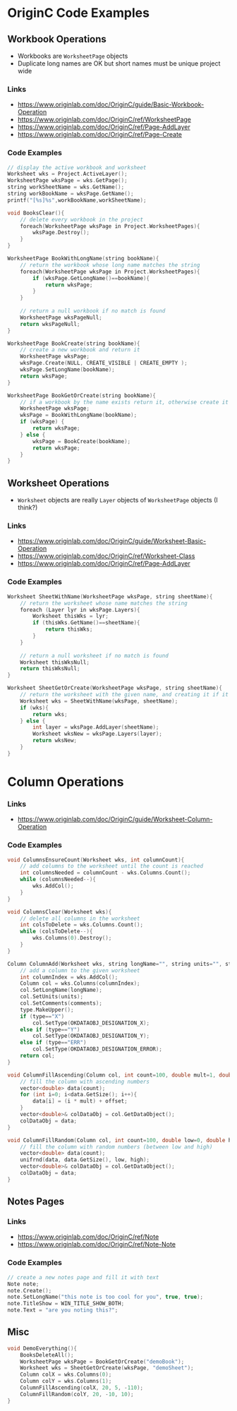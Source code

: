 # OriginC Code Examples

## Workbook Operations
* Workbooks are `WorksheetPage` objects
* Duplicate long names are OK but short names must be unique project wide

### Links
* https://www.originlab.com/doc/OriginC/guide/Basic-Workbook-Operation
* https://www.originlab.com/doc/OriginC/ref/WorksheetPage
* https://www.originlab.com/doc/OriginC/ref/Page-AddLayer
* https://www.originlab.com/doc/OriginC/ref/Page-Create

### Code Examples

```c
// display the active workbook and worksheet
Worksheet wks = Project.ActiveLayer();
WorksheetPage wksPage = wks.GetPage();
string workSheetName = wks.GetName();
string workBookName = wksPage.GetName();
printf("[%s]%s",workBookName,workSheetName);
```

```c
void BooksClear(){
	// delete every workbook in the project
	foreach(WorksheetPage wksPage in Project.WorksheetPages){
		wksPage.Destroy();
	}
}
```

```c
WorksheetPage BookWithLongName(string bookName){
	// return the workbook whose long name matches the string
	foreach(WorksheetPage wksPage in Project.WorksheetPages){
		if (wksPage.GetLongName()==bookName){
			return wksPage;
		}
	}
	
	// return a null workbook if no match is found
	WorksheetPage wksPageNull;
	return wksPageNull;
}
```

```c
WorksheetPage BookCreate(string bookName){
	// create a new workbook and return it
	WorksheetPage wksPage;
	wksPage.Create(NULL, CREATE_VISIBLE | CREATE_EMPTY );
	wksPage.SetLongName(bookName);
	return wksPage;
}

```

```c
WorksheetPage BookGetOrCreate(string bookName){
	// if a workbook by the name exists return it, otherwise create it
	WorksheetPage wksPage;
	wksPage = BookWithLongName(bookName);
	if (wksPage) {	
		return wksPage;
	} else {
		wksPage = BookCreate(bookName);
		return wksPage;
	}
}
```

## Worksheet Operations
* `Worksheet` objects are really `Layer` objects of `WorksheetPage` objects (I think?)

### Links
* https://www.originlab.com/doc/OriginC/guide/Worksheet-Basic-Operation
* https://www.originlab.com/doc/OriginC/ref/Worksheet-Class
* https://www.originlab.com/doc/OriginC/ref/Page-AddLayer

### Code Examples

```c
Worksheet SheetWithName(WorksheetPage wksPage, string sheetName){
	// return the worksheet whose name matches the string
	foreach (Layer lyr in wksPage.Layers){
		Worksheet thisWks = lyr;
		if (thisWks.GetName()==sheetName){
			return thisWks;
		}
	}
	
	// return a null worksheet if no match is found
	Worksheet thisWksNull;
	return thisWksNull;
}
```

```c
Worksheet SheetGetOrCreate(WorksheetPage wksPage, string sheetName){
	// return the worksheet with the given name, and creating it if it doesn't exist
	Worksheet wks = SheetWithName(wksPage, sheetName);
	if (wks){
		return wks;
	} else {
		int layer = wksPage.AddLayer(sheetName);
		Worksheet wksNew = wksPage.Layers(layer);
		return wksNew;	
	}	
}
```

# Column Operations

### Links
* https://www.originlab.com/doc/OriginC/guide/Worksheet-Column-Operation

### Code Examples

```c
void ColumnsEnsureCount(Worksheet wks, int columnCount){
	// add columns to the worksheet until the count is reached
	int columnsNeeded = columnCount - wks.Columns.Count();
	while (columnsNeeded--){
		wks.AddCol();
	}
}
```

```c
void ColumnsClear(Worksheet wks){
	// delete all columns in the worksheet
	int colsToDelete = wks.Columns.Count();
	while (colsToDelete--){
		wks.Columns(0).Destroy();
	}
}
```

```c
Column ColumnAdd(Worksheet wks, string longName="", string units="", string comments="", string type="Y"){
	// add a column to the given worksheet
	int columnIndex = wks.AddCol();
	Column col = wks.Columns(columnIndex);
	col.SetLongName(longName);
	col.SetUnits(units);
	col.SetComments(comments);
	type.MakeUpper();
	if (type=="X")
		col.SetType(OKDATAOBJ_DESIGNATION_X);
	else if (type=="Y")
		col.SetType(OKDATAOBJ_DESIGNATION_Y);
	else if (type=="ERR")
		col.SetType(OKDATAOBJ_DESIGNATION_ERROR);
	return col;
}
```

```c
void ColumnFillAscending(Column col, int count=100, double mult=1, double offset=0){
	// fill the column with ascending numbers
	vector<double> data(count);
	for (int i=0; i<data.GetSize(); i++){
		data[i] = (i * mult) + offset;
	}
	vector<double>& colDataObj = col.GetDataObject();
	colDataObj = data;	
}
```

```c
void ColumnFillRandom(Column col, int count=100, double low=0, double high=1){
	// fill the column with random numbers (between low and high)
	vector<double> data(count);
	unifrnd(data, data.GetSize(), low, high); 	
	vector<double>& colDataObj = col.GetDataObject();
	colDataObj = data;	
}
```

## Notes Pages

### Links
* https://www.originlab.com/doc/OriginC/ref/Note
* https://www.originlab.com/doc/OriginC/ref/Note-Note

### Code Examples

```c
// create a new notes page and fill it with text
Note note;
note.Create();
note.SetLongName("this note is too cool for you", true, true);
note.TitleShow = WIN_TITLE_SHOW_BOTH;  
note.Text = "are you noting this?";
```

## Misc

```c
void DemoEverything(){
	BooksDeleteAll();
	WorksheetPage wksPage = BookGetOrCreate("demoBook");
	Worksheet wks = SheetGetOrCreate(wksPage, "demoSheet");
	Column colX = wks.Columns(0);
	Column colY = wks.Columns(1);
	ColumnFillAscending(colX, 20, 5, -110);
	ColumnFillRandom(colY, 20, -10, 10);
}
```
